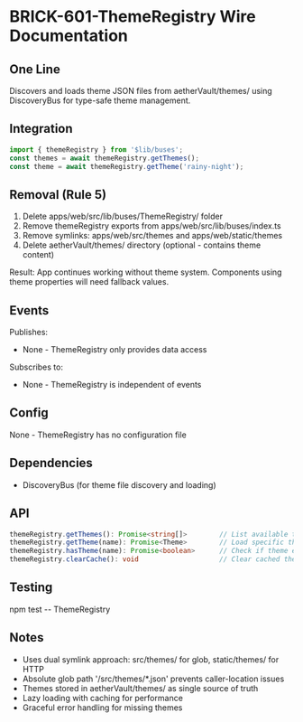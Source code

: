 # BRICK-601-ThemeRegistry Wire Documentation

## One Line
Discovers and loads theme JSON files from aetherVault/themes/ using DiscoveryBus for type-safe theme management.

## Integration
```typescript
import { themeRegistry } from '$lib/buses';
const themes = await themeRegistry.getThemes();
const theme = await themeRegistry.getTheme('rainy-night');
```

## Removal (Rule 5)

1. Delete apps/web/src/lib/buses/ThemeRegistry/ folder
2. Remove themeRegistry exports from apps/web/src/lib/buses/index.ts
3. Remove symlinks: apps/web/src/themes and apps/web/static/themes
4. Delete aetherVault/themes/ directory (optional - contains theme content)

Result: App continues working without theme system. Components using theme properties will need fallback values.

## Events

Publishes:
- None - ThemeRegistry only provides data access

Subscribes to:
- None - ThemeRegistry is independent of events

## Config

None - ThemeRegistry has no configuration file

## Dependencies

- DiscoveryBus (for theme file discovery and loading)

## API

```typescript
themeRegistry.getThemes(): Promise<string[]>        // List available theme names
themeRegistry.getTheme(name): Promise<Theme>        // Load specific theme
themeRegistry.hasTheme(name): Promise<boolean>      // Check if theme exists
themeRegistry.clearCache(): void                    // Clear cached themes
```

## Testing

npm test -- ThemeRegistry

## Notes

- Uses dual symlink approach: src/themes/ for glob, static/themes/ for HTTP
- Absolute glob path '/src/themes/*.json' prevents caller-location issues
- Themes stored in aetherVault/themes/ as single source of truth
- Lazy loading with caching for performance
- Graceful error handling for missing themes